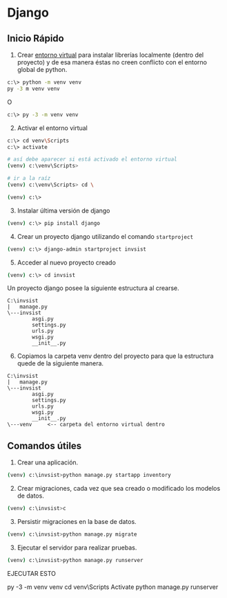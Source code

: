 # Django
## Inicio Rápido

1. Crear [entorno virtual](https://docs.python.org/es/3.8/library/venv.html#:~:text=Un%20entorno%20virtual%20es%20un,parte%20de%20tu%20sistema%20operativo.) para instalar librerías localmente (dentro del proyecto) y de esa manera éstas no creen conflicto con el entorno global de python.

```bash
c:\> python -m venv venv
py -3 m venv venv
```
O
```bash
c:\> py -3 -m venv venv
```

2. Activar el entorno virtual

```bash
c:\> cd venv\Scripts
c:\> activate

# así debe aparecer si está activado el entorno virtual
(venv) c:\venv\Scripts>

# ir a la raíz
(venv) c:\venv\Scripts> cd \

(venv) c:\>
```

3. Instalar última versión de django

```bash
(venv) c:\> pip install django
```

4. Crear un proyecto django utilizando el comando `startproject`

```bash
(venv) c:\> django-admin startproject invsist
```

5. Acceder al nuevo proyecto creado

```bash
(venv) c:\> cd invsist
```

Un proyecto django posee la siguiente estructura al crearse.

```
C:\invsist
|   manage.py   
\---invsist
        asgi.py
        settings.py
        urls.py
        wsgi.py
        __init__.py
```

6. Copiamos la carpeta venv dentro del proyecto para que la estructura quede de la siguiente manera.

```
C:\invsist
|   manage.py   
\---invsist
        asgi.py
        settings.py
        urls.py
        wsgi.py
        __init__.py
\---venv     <-- carpeta del entorno virtual dentro
``` 

## Comandos útiles
1. Crear una aplicación.

```bash
(venv) c:\invsist>python manage.py startapp inventory
```

2. Crear migraciones, cada vez que sea creado o modificado los modelos de datos.

```bash
(venv) c:\invsist>c
```

3. Persistir migraciones en la base de datos.

```bash
(venv) c:\invsist>python manage.py migrate
```

3. Ejecutar el servidor para realizar pruebas.

```bash
(venv) c:\invsist>python manage.py runserver
```


EJECUTAR ESTO 

py -3 -m venv venv
cd venv\Scripts
Activate
python manage.py runserver